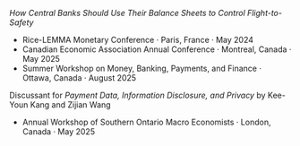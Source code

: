 <!-- **2025**: Canadian Economic Association Annual Conference (presenter and session chair); Annual Workshop of Southern Ontario Macro Economists (discussant); Summer Workshop on Money, Banking, Payments, and Finance (presenter)

**2024**: Rice-LEMMA Monetary Conference (presenter) -->

*How Central Banks Should Use Their Balance Sheets to Control Flight-to-Safety*
- Rice-LEMMA Monetary Conference &middot; Paris, France &middot; May 2024
- Canadian Economic Association Annual Conference &middot; Montreal, Canada &middot; May 2025
- Summer Workshop on Money, Banking, Payments, and Finance &middot; Ottawa, Canada &middot; August 2025

Discussant for *Payment Data, Information Disclosure, and Privacy* by Kee-Youn Kang and Zijian Wang
- Annual Workshop of Southern Ontario Macro Economists &middot; London, Canada &middot; May 2025 
